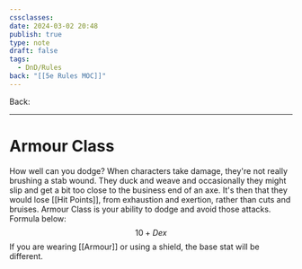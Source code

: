 ```yaml
---
cssclasses: 
date: 2024-03-02 20:48
publish: true
type: note
draft: false
tags:
  - DnD/Rules
back: "[[5e Rules MOC]]"
---
```

Back: 

---
# Armour Class
How well can you dodge? When characters take damage, they're not really brushing a stab wound. They duck and weave and occasionally they might slip and get a bit too close to the business end of an axe. It's then that they would lose [[Hit Points]], from exhaustion and exertion, rather than cuts and bruises.
Armour Class is your ability to dodge and avoid those attacks. Formula below:
$$10+Dex$$
If you are wearing [[Armour]] or using a shield, the base stat will be different.